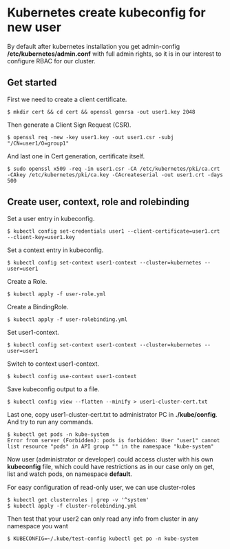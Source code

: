 # Kubernetes create kubeconfig for new user
By default after kubernetes installation you get admin-config **/etc/kubernetes/admin.conf** with full admin rights, so it is in our interest to configure RBAC for our cluster. 

## Get started
First we need to create a client certificate. 
``` 
$ mkdir cert && cd cert && openssl genrsa -out user1.key 2048
```
Then generate a Client Sign Request (CSR).
```
$ openssl req -new -key user1.key -out user1.csr -subj "/CN=user1/O=group1"
```
And last one in Cert generation, certificate itself.
```
$ sudo openssl x509 -req -in user1.csr -CA /etc/kubernetes/pki/ca.crt -CAkey /etc/kubernetes/pki/ca.key -CAcreateserial -out user1.crt -days 500
```
## Create user, context, role and rolebinding
Set a user entry in kubeconfig.
```
$ kubectl config set-credentials user1 --client-certificate=user1.crt --client-key=user1.key
```
Set a context entry in kubeconfig.
```
$ kubectl config set-context user1-context --cluster=kubernetes --user=user1
```
Create a Role.
```
$ kubectl apply -f user-role.yml
```
Create a BindingRole.
```
$ kubectl apply -f user-rolebinding.yml
```
Set user1-context.
```
$ kubectl config set-context user1-context --cluster=kubernetes --user=user1
```
Switch to context user1-context.
```
$ kubectl config use-context user1-context
```
Save kubeconfig output to a file.
```
$ kubectl config view --flatten --minify > user1-cluster-cert.txt
```
Last one, copy user1-cluster-cert.txt to administrator PC in **./kube/config**. And try to run any commands.
```
$ kubectl get pods -n kube-system
Error from server (Forbidden): pods is forbidden: User "user1" cannot list resource "pods" in API group "" in the namespace "kube-system"
``` 
Now user (administrator or developer) could access cluster with his own **kubeconfig** file, which could have restrictions as in our case only on get, list and watch pods, on namespace **default**.

For easy configuration of read-only user, we can use cluster-roles
```
$ kubectl get clusterroles | grep -v '^system'
$ kubectl apply -f cluster-rolebinding.yml
``` 
Then test that your user2 can only read any info from cluster in any namespace you want
```
$ KUBECONFIG=~/.kube/test-config kubectl get po -n kube-system
```

